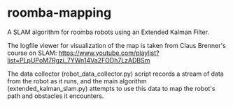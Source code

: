 # roomba-mapping
A SLAM algorithm for roomba robots using an Extended Kalman Filter.

The logfile viewer for visualization of the map is taken from Claus Brenner's course on SLAM: https://www.youtube.com/playlist?list=PLpUPoM7Rgzi_7YWn14Va2FODh7LzADBSm

The data collector (robot_data_collector.py) script records a stream of data from the robot as it runs, and the main algorithm (extended_kalman_slam.py) attempts to use this data to map the robot's path and obstacles it encounters.


